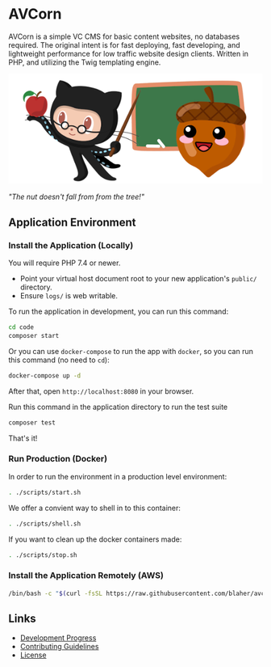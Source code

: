 # AVCorn

AVCorn is a simple VC CMS for basic content websites, no databases required.
The original intent is for fast deploying, fast developing, and lightweight performance for low traffic website design clients.
Written in PHP, and utilizing the Twig templating engine.

![AVCorn Logo](docs/images/readme-banner.png "The nut doesn't fall from from the tree!")

_"The nut doesn't fall from from the tree!"_

## Application Environment

### Install the Application (Locally)

You will require PHP 7.4 or newer.

* Point your virtual host document root to your new application's `public/` directory.
* Ensure `logs/` is web writable.

To run the application in development, you can run this command:

```bash
cd code
composer start
```

Or you can use `docker-compose` to run the app with `docker`, so you can run this command (no need to `cd`):
```bash
docker-compose up -d
```
After that, open `http://localhost:8080` in your browser.

Run this command in the application directory to run the test suite

```bash
composer test
```

That's it!

### Run Production (Docker)

In order to run the environment in a production level environment:
```bash
. ./scripts/start.sh
```

We offer a convient way to shell in to this container:
```bash
. ./scripts/shell.sh
```

If you want to clean up the docker containers made:
```bash
. ./scripts/stop.sh
```

### Install the Application Remotely (AWS)

```bash
/bin/bash -c "$(curl -fsSL https://raw.githubusercontent.com/blaher/avcorn/main/scripts/install.sh)"
```

## Links
* [Development Progress](docs/TODO.md)
* [Contributing Guidelines](docs/CONTRIBUTING.md)
* [License](docs/LICENSE.md)
